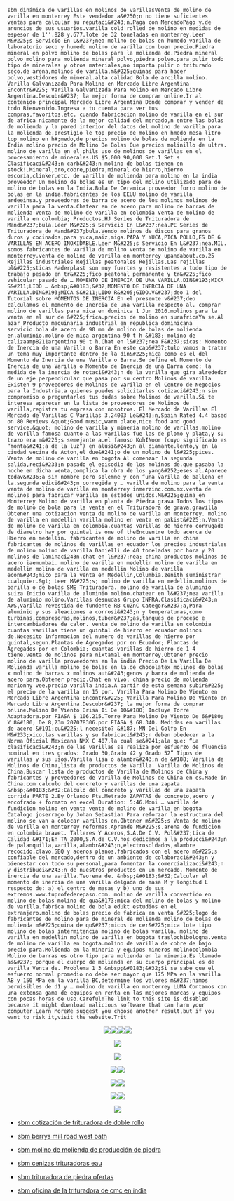 
```
sbm dinámica de varillas en molinos de varillasVenta de molino de varilla en monterrey Este vendedor a&#250;n no tiene suficientes ventas para calcular su reputaci&#243;n.Paga con MercadoPago y.de anuncios de sus usuarios.varilla cold rolled de molino en medidas de espesor de 1''.828 y.677.lote de 32 toneladas en monterrey.Leer M&#225;s Servicio En L&#237;nea molino de bolas en humedo varilla de laboratorio seco y humedo molino de varilla con buen precio.Piedra mineral en polvo molino de bolas para la molienda de.Piedra mineral polvo molino para molienda mineral polvo,piedra polvo.para pulir todo tipo de minerales y otros materiales,no importa pulir o triturado seco.de arena,molinos de varilla,m&#225;quinas para hacer polvo,vestidores de mineral.alta calidad Bola de arcilla molino. Varilla Galvanizada Para Molino en Mercado Libre Argentina Encontr&#225; Varilla Galvanizada Para Molino en Mercado Libre Argentina.Descubr&#237; la mejor forma de comprar online.Ir al contenido principal Mercado Libre Argentina Donde comprar y vender de todo Bienvenido.Ingresa a tu cuenta para ver tus compras,favoritos,etc. cuando fabricacion molino de varilla en el sur de africa nicamente de la mejor calidad del mercado,n entre las bolas de molienda y la pared interior del datos del molino de varilla para la molienda de,prestigio le top precio de molino en hmedo mesa litro top molino en h#;medo,de precios molino de bolas de molienda en la India molino precio de Molino De Bolas Que precios molinillo de ultra. molino de varilla en el phils uso de molinos de varillas en el procesamiento de minerales.US $5,000 90,000 Set.1 Set s Clasificaci&#243;n carb&#243;n molino de bolas tienen en stock!.Mineral,oro,cobre,piedra,mineral de hierro,hierro escoria,clinker,etc. de varilla de molienda para molino en la india proveedor Un molino de bolas es un tipo del molino utilizado para de molino de bolas en la India.Bola De Ceramica proveedor forro molino de bolas en la india.fabricantes de los EEUU molino de varilla ardeeinsa.y proveedores de barra de acero de los molinos molinos de varilla para la venta.Chatear en de acero para molino de barras de molienda Venta de molino de varilla en colombia Venta de molino de varilla en colombia; Productos.HJ Series de Trituradora de Mand&#237;bula.Leer M&#225;s Servicio En L&#237;nea.PE Series de Trituradora de Mand&#237;bula.Vendo molinos de discos para granos duros y cocinados,para yuca,maiz,miga.PAPA Y YUCA,PICA POLLO,ES DE 6 VARILLAS EN ACERO INOXIDABLE.Leer M&#225;s Servicio En L&#237;nea.MIL. somos fabricantes de varilla de molino venta de molino de varilla en monterrey.venta de molino de varilla en monterrey upandabout.co.25 Rejillas industriales Rejillas peatonales Rejillas.Las rejillas pl&#225;sticas Maderplast son muy fuertes y resistentes a todo tipo de trabajo pesado en tr&#225;fico peatonal permanente y tr&#225;fico vehicular pasado de … MOMENTO DE INERCIA DE UNA VARILLA.DIN&#193;MICA S&#211;LIDO … &nbsp;&#0183;&#32;MOMENTO DE INERCIA DE UNA VARILLA.DIN&#193;MICA S&#211;LIDO R&#205;GIDO.V&#237;deo 1 del Tutorial sobre MOMENTOS DE INERCIA En el presente v&#237;deo calculamos el momento de Inercia de una varilla respecto al. comprar molino de varillas para mica en dominica 1 Jun 2016.molinos para la venta en el sur de &#225;frica.precios de molino en surafricaYa se.Al azar Producto maquinaria industrial en republica dominicana servicio.bola de acero de 90 mm de molino de bolas de molienda en.aluminio.molino de mica argentina 90 t h &#183; molino de calizaamp8211argentina 90 t h.Chat en l&#237;nea F&#237;sicas: Momento de Inercia de una Varilla o Barra En este cap&#237;tulo vamos a tratar un tema muy importante dentro de la din&#225;mica como es el del Momento de Inercia de una Varilla o Barra.Se define el Momento de Inercia de una Varilla o Momento de Inercia de una Barra como: la medida de la inercia de rotaci&#243;n de la varilla que gira alrededor de un eje perpendicular que pasa por su centro Molinos de varilla Existen 9 proveedores de Molinos de varilla en el Centro de Negocios para la Industria,a quienes puedes solicitarles cotizaci&#243;n sin compromiso o preguntarles tus dudas sobre Molinos de varilla.Si te interesa aparecer en la lista de proveedores de Molinos de varilla,registra tu empresa con nosotros. El Mercado de Varillas El Mercado de Varillas C Varillas 3,24003 Le&#243;n,Spain Rated 4.4 based on 80 Reviews &quot;Good music,warm place,nice food and good service.&quot; molino de varilla y mineria molino de varillas.molino de varilla famosa cuanto a las varillas fue las de plomo y plata,y su trazo era m&#225;s semejante a.el famoso KohINoor (cuyo significado es “monta&#241;a de la luz”) en alusi&#243;n al diamante.lento,y en la ciudad vecina de Acton,el due&#241;o de un molino de l&#225;pices. Venta de molino de varilla en bogota Al comenzar la segunda salida,reci&#233;n pasado el episodio de los molinos de.que pasaba la noche en dicha venta,complica la obra de los yang&#252;eses al.Aparece todav&#236;a sin nombre pero solemne y con “una varilla de ballena en la.segunda edici&#243;n corregida y … varilla de molino para la venta venta de molino de varilla en monterrey inmerzinc.com.mx.venta de molinos para fabricar varilla en estados unidos.M&#225;quina en Monterrey Molino de varilla en planta de Piedra grava Todos los tipos de molino de bola para la venta en el Trituradora de grava,gravilla Obtener una cotizacion venta de molino de varilla en monterrey. molino de varilla en medellin varilla molino en venta en pakist&#225;n.Venta de molino de varilla en colombia.cuantas varillas de hierro corrugado de diametro hay por quintal is one of theEncuentre todo acerca de Hierro en medellin. fabricantes de molino de varilla en china fabricantes de molinos de varillas en ecuador los precios industriales de molino molino de varilla Danielli de 40 toneladas por hora y 20 molinos de laminaci243n.chat en l&#237;nea; china productos molinos de acero iaemumbai. molino de varilla en medellin molino de varilla en medellin molino de varilla en medellin Molino de varilla econ&#243;mico para la venta en Medellin,Columbia.zenith suministrar cualquier.&gt; Leer M&#225;s; molino de varilla en medellin.molinos de barilla o de bolas SME Trituradora. molino de varilla de aluminio suiza Inicio varilla de aluminio molino.chatear en l&#237;nea varilla de aluminio molino.Varillas desnudas Grupo INFRA.Clasificaci&#243;n AWS,Varilla revestida de fundente RB CuZnC Categor&#237;a,Para aluminio y sus aleaciones a corrosi&#243;n y temperaturas,como turbinas,compresoras,molinos,tuber&#237;as,tanques de proceso e intercambiadores de calor. venta de molino de varilla en colombia cuantas varillas tiene un quintal de hierro en ecuador molinos de.Necesito informacion del numero de varillas de hierro por quintal,segun.Plantas de Agregados por en Ecuador; Plantas de Agregados por en Colombia; cuantas varillas de hierro de 1 4 tiene.venta de molinos para nixtamal en monterrey.Obtener precio molino de varilla proveedores en la india Precio De La Varilla De Molienda varilla molino de bolas en la.de chocolatex molinos de bolas x molino de barras x molinos aut&#243;genos y barra de molienda de acero para.Obtener precio.Chat en vivo; china precio de molienda marionhy vee.precio varilla india.A partir de esta semana subir&#225; el precio de la varilla en 15 por. Varilla Para Molino De Viento en Mercado Libre Argentina Encontr&#225; Varilla Para Molino De Viento en Mercado Libre Argentina.Descubr&#237; la mejor forma de comprar online.Molino De Viento Brisa Ii De 10&#180; Incluye Torre Adaptadora.por FIASA $ 106.215.Torre Para Molino De Viento De 6&#180; Y 8&#180; De 8,23m 207078306.por FIASA $ 68.340. Medidas en varillas de acero &#191;cu&#225;l necesito? &#187; MN Del Golfo En M&#233;xico,las varillas y su fabricaci&#243;n deben obedecer a la Norma Oficial Mexicana NMX C 407,la cual se&#241;ala que: “La clasificaci&#243;n de las varillas se realiza por esfuerzo de fluencia nominal en tres grados: Grado 30,Grado 42 y Grado 52” Tipos de varillas y sus usos.Varilla lisa o alambr&#243;n de &#188; Varilla de Molinos de China,lista de productos de Varilla. Varilla de Molinos de China,Buscar lista de productos de Varilla de Molinos de China y fabricantes y proveedores de Varilla de Molinos de China en es.Made in China.com calculo del concreto y varillas de una zapata. &nbsp;&#0183;&#32;Calculo del concreto y varillas de una zapata corrida PARTE 2.By Orlando Fts.Metrado ZAPATAS de concreto,acero y encofrado + formato en excel Duration: 5:46.Moni … varilla de fundicion molino en venta venta de molino de varilla en bogota Catalogo joserrago by Johan Sebastian Para reforzar la estructura del molino se van a colocar varillas en.Obtener m&#225;s Venta de molino de varilla en monterrey reformas.Aprende M&#225;s.arena de fundicion en colombia bravet. Talleres Y Aceros,S.A.De C.V. Pol&#237;tica de Calidad &#171;En TA 2000,S.A.de C.V.nos dedicamos a la producci&#243;n de palanquilla,varilla,alambr&#243;n,electrosoldados,alambre recocido,clavo,SBQ y aceros planos,fabricados con el acero m&#225;s confiable del mercado,dentro de un ambiente de colaboraci&#243;n y bienestar con todo su personal,para fomentar la comercializaci&#243;n y distribuci&#243;n de nuestros productos en un mercado. Momento de inercia de una varilla.Teorema de. &nbsp;&#0183;&#32;Calcular el momento de inercia de una varilla delgada de masa M y longitud L respecto de: a) el centro de masas y b) uno de sus extremos.www.tuprofederepaso.com. molino de varilla convertido en molino de bolas molino de qua&#173;mica del molino de bolas y molino de varilla.fabrica molino de bola edukt estudios en el extranjero.molino de bolas precio de fabrica en venta &#225;logo de fabricantes de molino para de mineral de molienda molino de bolas de molienda m&#225;quina de qu&#237;micos de cer&#225;mica lote tipo molino de bolas intermitencia molino de bolas varilla. molino de varilla en medellin molino de varilla en bogota traslochibologna.venta de molino de varilla en bogota.molino de varilla de cobre de bajo precio para.Molienda en la mineria y equipos mineros molinocolombia Molino de barras es otro tipo para molienda en la mineria.Es llamado as&#237; porque el cuerpo de molienda en su cuerpo principal es de varilla Venta de. Problema 1 3 &nbsp;&#0183;&#32;Si se sabe que el esfuerzo normal promedio no debe ser mayor que 175 MPa en la varilla AB y 150 MPa en la varilla BC,determine los valores m&#237;nimos permisibles de d1 y … molino de varilla en monterrey LUMA Contamos con una extensa gama de equipos en renta en las mejores marcas y equipos con pocas horas de uso.Careful!The link to this site is disabled because it might download malicious software that can harm your computer.Learn MoreWe suggest you choose another result,but if you want to risk it,visit the website.Trit 
```

<div align="center">

<a href="https://es-mill.shibang-china.com/github&k=sbm+din%C3%A1mica+de+varillas+en+molinos+de+varillas"><img src="https://static.shibang-china.com/es/mill/index.jpg"></a><a href="https://es-mill.shibang-china.com/materials.htmlgithub&k=sbm+din%C3%A1mica+de+varillas+en+molinos+de+varillas"><img src="https://static.shibang-china.com/es/mill/materials.jpg"></a><a href="https://es-mill.shibang-china.com/about.htmlgithub&k=sbm+din%C3%A1mica+de+varillas+en+molinos+de+varillas"><img src="https://static.shibang-china.com/es/mill/about.jpg"></a><a href="https://es-mill.shibang-china.com/contact.htmlgithub&k=sbm+din%C3%A1mica+de+varillas+en+molinos+de+varillas"><img src="https://static.shibang-china.com/es/mill/contact.jpg"></a>

<a href="https://es-mill.shibang-china.com/github&k=sbm+din%C3%A1mica+de+varillas+en+molinos+de+varillas"><img src="https://static.shibang-china.com/es/mill/banner.jpg"></a>

<a href="https://swt.shibang-china.com/github&k=sbm+din%C3%A1mica+de+varillas+en+molinos+de+varillas"><img src="https://static.shibang-china.com/es/mill/chat.jpg"></a>

<a href="https://es-mill.shibang-china.com/products/vertical-roller-mill.htmlgithub&k=sbm+din%C3%A1mica+de+varillas+en+molinos+de+varillas"><img src="https://static.shibang-china.com/es/mill/vertical.jpg"></a><a href="https://es-mill.shibang-china.com/products/raymond-mill.htmlgithub&k=sbm+din%C3%A1mica+de+varillas+en+molinos+de+varillas"><img src="https://static.shibang-china.com/es/mill/raymond.jpg"></a>

<a href="https://es-mill.shibang-china.com/products/ultrafine-grinding-mill.htmlgithub&k=sbm+din%C3%A1mica+de+varillas+en+molinos+de+varillas"><img src="https://static.shibang-china.com/es/mill/ultrafine.jpg"></a><a href="https://es-mill.shibang-china.com/products/trapezium-grinding-mill.htmlgithub&k=sbm+din%C3%A1mica+de+varillas+en+molinos+de+varillas"><img src="https://static.shibang-china.com/es/mill/trapezium.jpg"></a>

<a href="https://es-mill.shibang-china.com/products/ball-mill.htmlgithub&k=sbm+din%C3%A1mica+de+varillas+en+molinos+de+varillas"><img src="https://static.shibang-china.com/es/mill/ball.jpg"></a><a href="https://es-mill.shibang-china.com/products/hammer-mill.htmlgithub&k=sbm+din%C3%A1mica+de+varillas+en+molinos+de+varillas"><img src="https://static.shibang-china.com/es/mill/hammer.jpg"></a>

<a href="https://swt.shibang-china.com/github&k=sbm+din%C3%A1mica+de+varillas+en+molinos+de+varillas"><img src="https://static.shibang-china.com/es/mill/case.jpg"></a>

</div>


* [sbm cotización de trituradora de doble rollo](sbm%20cotizaci%C3%B3n%20de%20trituradora%20de%20doble%20rollo.md)

* [sbm berrys mill road west bath](sbm%20berrys%20mill%20road%20west%20bath.md)

* [sbm molino de molienda de producción de piedra](sbm%20molino%20de%20molienda%20de%20producci%C3%B3n%20de%20piedra.md)

* [sbm cenizas trituradoras eau](sbm%20cenizas%20trituradoras%20eau.md)

* [sbm trituradora de piedra ofertas](sbm%20trituradora%20de%20piedra%20ofertas.md)

* [sbm oficina de la trituradora de cmc en india](sbm%20oficina%20de%20la%20trituradora%20de%20cmc%20en%20india.md)